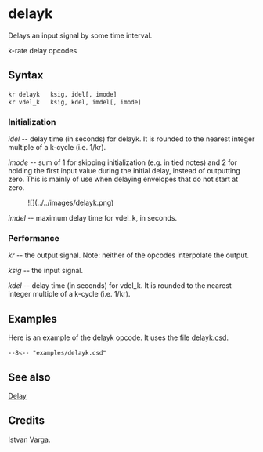 <!--
id:delayk
category:Signal Modifiers:Delay
-->
# delayk
Delays an input signal by some time interval.

k-rate delay opcodes

## Syntax
``` csound-orc
kr delayk   ksig, idel[, imode]
kr vdel_k   ksig, kdel, imdel[, imode]
```

### Initialization

_idel_ -- delay time (in seconds) for delayk. It is rounded to the nearest integer multiple of a k-cycle (i.e. 1/kr).

_imode_ -- sum of 1 for skipping initialization (e.g. in tied notes) and 2 for holding the first input value during the initial delay, instead of outputting zero. This is mainly of use when delaying envelopes that do not start at zero.

<figure markdown="span">
![](../../images/delayk.png)
<figcaption></figcaption>
</figure>

_imdel_ -- maximum delay time for vdel_k, in seconds.

### Performance

_kr_ -- the output signal. Note: neither of the opcodes interpolate the output.

_ksig_ -- the input signal.

_kdel_ -- delay time (in seconds) for vdel_k. It is rounded to the nearest integer multiple of a k-cycle
(i.e. 1/kr).

## Examples

Here is an example of the delayk opcode. It uses the file [delayk.csd](../../examples/delayk.csd).

``` csound-csd title="Example of the delayk opcode." linenums="1"
--8<-- "examples/delayk.csd"
```

## See also

[Delay](../../sigmod/delayops)

## Credits

Istvan Varga.
